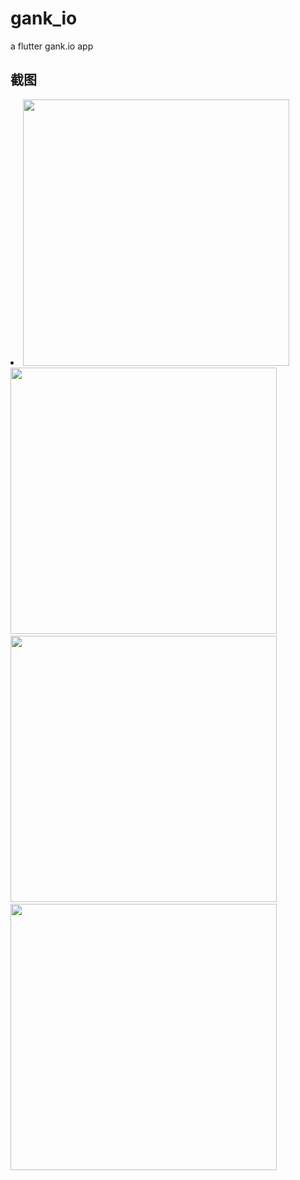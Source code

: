 # gank_io

a flutter gank.io app

## 截图

<li><img src="https://github.com/txy199292/gank_io/raw/master/screenshot/Screenshot_1539675517.png" width="426px"/>
<img src="https://github.com/txy199292/gank_io/raw/master/screenshot/Screenshot_1539675604.png" width="426px"/>
<img src="https://github.com/txy199292/gank_io/raw/master/screenshot/Screenshot_1539675631.png" width="426px"/>
<img src="https://github.com/txy199292/gank_io/raw/master/screenshot/Screenshot_1539675636.png" width="426px"/></li>

